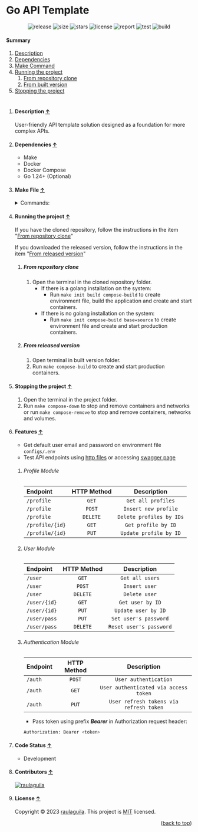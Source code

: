# Go API Template

<p style="text-align:center">
  <a href="https://github.com/raulaguila/go-api/releases" target="_blank" style="text-decoration: none;">
    <img src="https://img.shields.io/github/v/release/raulaguila/go-api.svg?style=flat&labelColor=0D1117" alt="release">
  </a>
  <img src="https://img.shields.io/github/repo-size/raulaguila/go-api?style=flat&labelColor=0D1117" alt="size">
  <img src="https://img.shields.io/github/stars/raulaguila/go-api?style=flat&labelColor=0D1117" alt="stars">
  <a href="../LICENSE" target="_blank" style="text-decoration: none;">
    <img src="https://img.shields.io/badge/License-MIT-blue.svg?style=flat&labelColor=0D1117" alt="license">
  </a>
  <a href="https://goreportcard.com/report/github.com/raulaguila/go-api" target="_blank" style="text-decoration: none;">
    <img src="https://goreportcard.com/badge/github.com/raulaguila/go-api?style=flat&labelColor=0D1117" alt="report">
  </a>
  <a href="https://github.com/raulaguila/go-api/actions?query=workflow%3Ago-test" target="_blank" style="text-decoration: none;">
    <img src="https://github.com/raulaguila/go-api/actions/workflows/go_test.yml/badge.svg" alt="test">
  </a>
  <a href="https://github.com/raulaguila/go-api/actions?query=workflow%3Ago-build" target="_blank" style="text-decoration: none;">
    <img src="https://github.com/raulaguila/go-api/actions/workflows/go_build.yml/badge.svg" alt="build">
  </a>
</p>

#### Summary

1. [Description](#description-)
2. [Dependencies](#dependencies-)
3. [Make Command](#make-file-)
4. [Running the project](#running-the-project-)
   1. [From repository clone](#from-repository-clone)
   2. [From built version](#from-built-version)
5. [Stopping the project](#stopping-the-project-)

<h1></h1>

1. #### Description [&uarr;](#summary)

   User-friendly API template solution designed as a foundation for more complex APIs.

2. #### Dependencies [&uarr;](#summary)

   - Make
   - Docker
   - Docker Compose
   - Go 1.24+ (Optional)

3. #### Make File [&uarr;](#summary)

      <details>
      <summary>Commands:</summary>

   ```sh
   Usage:
   make [COMMAND]

   Example:
   make build

   Commands:

   help                           Display available commands and their descriptions
   init                           Create environment file
   test                           Run tests and generate coverage report
   run                            Run application from source code
   build                          Build the all applications from source code
   swag                           Update swagger files
   format                         Fix code format issues
   tidy                           Clean and tidy dependencies
   lint                           Run lint checks
   audit                          Conduct quality checks
   benchmark                      Benchmark code performance
   compose-up                     Create and start containers
   compose-build                  Build, create and start containers
   compose-down                   Stop and remove containers and networks
   compose-clean                  Clear dangling Docker images
   compose-remove                 Stop and remove containers, networks and volumes
   compose-exec                   Access container bash
   compose-log                    Show container logger
   compose-top                    Display containers processes
   compose-stats                  Display containers stats
   ```

      </details>

4. #### Running the project [&uarr;](#summary)

   If you have the cloned repository, follow the instructions in the item "[From repository clone](#from-repository-clone)"

   If you downloaded the released version, follow the instructions in the item "[From released version](#from-released-version)"

   1. ##### From repository clone

      1. Open the terminal in the cloned repository folder.
         - If there is a golang installation on the system:
           - Run `make init build compose-build` to create environment file, build the application and create and start containers.
         - If there is no golang installation on the system:
           - Run `make init compose-build base=source` to create environment file and create and start production containers.

   2. ##### From released version

      1. Open terminal in built version folder.
      2. Run `make compose-build` to create and start production containers.

5. #### Stopping the project [&uarr;](#summary)

   1. Open the terminal in the project folder.
   2. Run `make compose-down` to stop and remove containers and networks or run `make compose-remove` to stop and
      remove containers, networks and volumes.

6. #### Features [&uarr;](#summary)

    * Get default user email and password on environment file `configs/.env`
    * Test API endpoints using [http files](../api) or accessing [swagger page](http://127.0.0.1:9000/swagger)

    1. ###### Profile Module

       | Endpoint        | HTTP Method |       Description        |
       |:----------------|:-----------:|:------------------------:|
       | `/profile`      |    `GET`    |    `Get all profiles`    |
       | `/profile`      |   `POST`    |   `Insert new profile`   |
       | `/profile`      |  `DELETE`   | `Delete profiles by IDs` |
       | `/profile/{id}` |    `GET`    |   `Get profile by ID`    |
       | `/profile/{id}` |    `PUT`    |  `Update profile by ID`  |

    2. ###### User Module

       | Endpoint     | HTTP Method |       Description       |
       |:-------------|:-----------:|:-----------------------:|
       | `/user`      |    `GET`    |     `Get all users`     |
       | `/user`      |   `POST`    |      `Insert user`      |
       | `/user`      |  `DELETE`   |      `Delete user`      |
       | `/user/{id}` |    `GET`    |    `Get user by ID`     |
       | `/user/{id}` |    `PUT`    |   `Update user by ID`   |
       | `/user/pass` |    `PUT`    |  `Set user's password`  |
       | `/user/pass` |  `DELETE`   | `Reset user's password` |

    3. ###### Authentication Module

       | Endpoint | HTTP Method |               Description               |
       |:---------|:-----------:|:---------------------------------------:|
       | `/auth`  |   `POST`    |          `User authentication`          |
       | `/auth`  |    `GET`    |  `User authenticated via access token`  |
       | `/auth`  |    `PUT`    | `User refresh tokens via refresh token` |

        * Pass token using prefix _**Bearer**_ in Authorization request header:

       ```bash
       Authorization: Bearer <token>
       ```

7. #### Code Status [&uarr;](#summary)
    * Development

8. #### Contributors [&uarr;](#summary)

   <a href="https://github.com/raulaguila" target="_blank">
     <img src="https://contrib.rocks/image?repo=raulaguila/go-api" alt="raulaguila">
   </a>

9. #### License [&uarr;](#summary)

   Copyright © 2023 [raulaguila](https://github.com/raulaguila). This project is [MIT](../LICENSE) licensed.

<p style="text-align:right">&#40;<a href="#go-api-template">back to top</a>&#41;</p>
